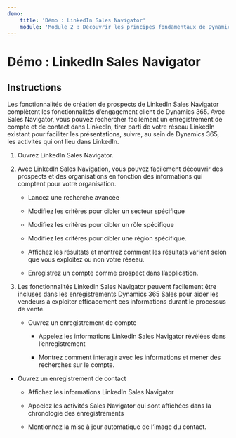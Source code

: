 ```yaml
---
demo:
    title: 'Démo : LinkedIn Sales Navigator'
    module: 'Module 2 : Découvrir les principes fondamentaux de Dynamics 365 Sales'
---
```


# Démo : LinkedIn Sales Navigator

## Instructions

Les fonctionnalités de création de prospects de LinkedIn Sales Navigator complètent les fonctionnalités d’engagement client de Dynamics 365. Avec Sales Navigator, vous pouvez rechercher facilement un enregistrement de compte et de contact dans LinkedIn, tirer parti de votre réseau LinkedIn existant pour faciliter les présentations, suivre, au sein de Dynamics 365, les activités qui ont lieu dans LinkedIn. 

1. Ouvrez LinkedIn Sales Navigator. 

2. Avec LinkedIn Sales Navigation, vous pouvez facilement découvrir des prospects et des organisations en fonction des informations qui comptent pour votre organisation. 

	- Lancez une recherche avancée

	- Modifiez les critères pour cibler un secteur spécifique

	- Modifiez les critères pour cibler un rôle spécifique

	- Modifiez les critères pour cibler une région spécifique. 

	- Affichez les résultats et montrez comment les résultats varient selon que vous exploitez ou non votre réseau. 

	- Enregistrez un compte comme prospect dans l’application. 

3. Les fonctionnalités LinkedIn Sales Navigator peuvent facilement être incluses dans les enregistrements Dynamics 365 Sales pour aider les vendeurs à exploiter efficacement ces informations durant le processus de vente. 

	- Ouvrez un enregistrement de compte

		- Appelez les informations LinkedIn Sales Navigator révélées dans l’enregistrement

		- Montrez comment interagir avec les informations et mener des recherches sur le compte. 

- Ouvrez un enregistrement de contact

	- Affichez les informations LinkedIn Sales Navigator

	- Appelez les activités Sales Navigator qui sont affichées dans la chronologie des enregistrements

	- Mentionnez la mise à jour automatique de l’image du contact. 
